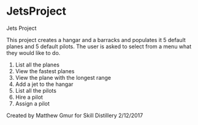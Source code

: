 # JetsProject
Jets Project

This project creates a hangar and a barracks and populates it 5 default planes and 5 default pilots. The user is asked to select from a menu what they would like to do.

1. List all the planes
2. View the fastest planes
3. View the plane with the longest range
4. Add a jet to the hangar
5. List all the pilots
6. Hire a pilot
7. Assign a pilot

Created by Matthew Gmur for Skill Distillery 2/12/2017
